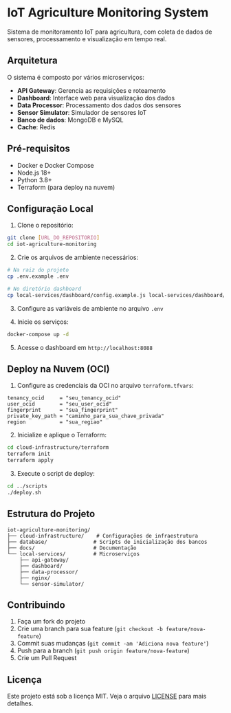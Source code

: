 # IoT Agriculture Monitoring System

Sistema de monitoramento IoT para agricultura, com coleta de dados de sensores, processamento e visualização em tempo real.

## Arquitetura

O sistema é composto por vários microserviços:

- **API Gateway**: Gerencia as requisições e roteamento
- **Dashboard**: Interface web para visualização dos dados
- **Data Processor**: Processamento dos dados dos sensores
- **Sensor Simulator**: Simulador de sensores IoT
- **Banco de dados**: MongoDB e MySQL
- **Cache**: Redis

## Pré-requisitos

- Docker e Docker Compose
- Node.js 18+
- Python 3.8+
- Terraform (para deploy na nuvem)

## Configuração Local

1. Clone o repositório:
```bash
git clone [URL_DO_REPOSITORIO]
cd iot-agriculture-monitoring
```

2. Crie os arquivos de ambiente necessários:
```bash
# Na raiz do projeto
cp .env.example .env

# No diretório dashboard
cp local-services/dashboard/config.example.js local-services/dashboard/config.js
```

3. Configure as variáveis de ambiente no arquivo `.env`

4. Inicie os serviços:
```bash
docker-compose up -d
```

5. Acesse o dashboard em `http://localhost:8088`

## Deploy na Nuvem (OCI)

1. Configure as credenciais da OCI no arquivo `terraform.tfvars`:
```hcl
tenancy_ocid     = "seu_tenancy_ocid"
user_ocid        = "seu_user_ocid"
fingerprint      = "sua_fingerprint"
private_key_path = "caminho_para_sua_chave_privada"
region           = "sua_regiao"
```

2. Inicialize e aplique o Terraform:
```bash
cd cloud-infrastructure/terraform
terraform init
terraform apply
```

3. Execute o script de deploy:
```bash
cd ../scripts
./deploy.sh
```

## Estrutura do Projeto

```
iot-agriculture-monitoring/
├── cloud-infrastructure/    # Configurações de infraestrutura
├── database/               # Scripts de inicialização dos bancos
├── docs/                   # Documentação
└── local-services/         # Microserviços
    ├── api-gateway/
    ├── dashboard/
    ├── data-processor/
    ├── nginx/
    └── sensor-simulator/
```

## Contribuindo

1. Faça um fork do projeto
2. Crie uma branch para sua feature (`git checkout -b feature/nova-feature`)
3. Commit suas mudanças (`git commit -am 'Adiciona nova feature'`)
4. Push para a branch (`git push origin feature/nova-feature`)
5. Crie um Pull Request

## Licença

Este projeto está sob a licença MIT. Veja o arquivo [LICENSE](LICENSE) para mais detalhes. 